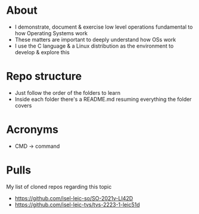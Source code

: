 # About
- I demonstrate, document & exercise low level operations fundamental to how Operating Systems work
- These matters are important to deeply understand how OSs work
- I use the C language & a Linux distribution as the environment to develop & explore this

# Repo structure
- Just follow the order of the folders to learn
- Inside each folder there's a README.md resuming everything the folder covers

# Acronyms
- CMD -> command

# Pulls
My list of cloned repos regarding this topic
- https://github.com/isel-leic-so/SO-2021v-LI42D
- https://github.com/isel-leic-tvs/tvs-2223-1-leic51d
